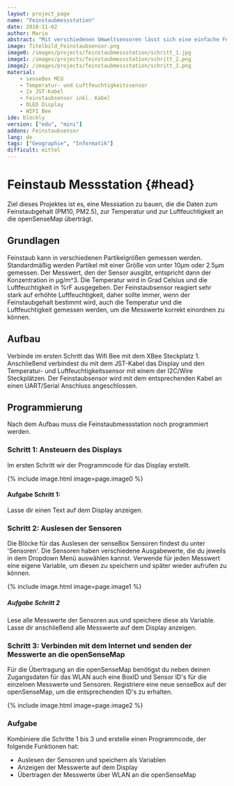 ```yaml
---
layout: project_page
name: "Feinstaubmessstation"
date: 2018-11-02
author: Mario
abstract: "Mit verschiedenen Umweltsensoren lässt sich eine einfache Feinstaubmessstation mit Internetanbindung bauen"
image: Titelbild_Feinstaubsensor.png
image0: /images/projects/feinstaubmessstation/schritt_1.jpg
image1: /images/projects/feinstaubmessstation/schritt_2.png
image2: /images/projects/feinstaubmessstation/schritt_3.png
material:
    - senseBox MCU
    - Temperatur- und Luftfeuchtigkeitssensor
    - 2x JST-Kabel
    - Feinstaubsensor inkl. Kabel
    - OLED Display
    - WIFI Bee
ide: blockly
version: ["edu", "mini"]
addons: Feinstaubsensor    
lang: de
tags: ["Geographie", "Informatik"]
difficult: mittel
---
```

# Feinstaub Messstation {#head}

Ziel dieses Projektes ist es, eine Messsation zu bauen, die die Daten zum Feinstaubgehalt (PM10, PM2.5), zur Temperatur und zur Luftfeuchtigkeit
an die openSenseMap überträgt.

## Grundlagen 
Feinstaub kann in verschiedenen Partikelgrößen gemessen werden. Standardmäßig werden Partikel mit einer Größe von unter 10µm oder 2.5µm gemessen. Der Messwert, den der Sensor ausgibt,
entspricht dann der Konzentration in µg/m^3. Die Temperatur wird in Grad Celsius und die Luftfeuchtigkeit in %rF ausgegeben.
Der Feinstaubsensor reagiert sehr stark auf erhöhte Luftfeuchtigkeit, daher sollte immer, wenn der Feinstaubgehalt bestimmt
wird, auch die Temperatur und die Luftfeuchtigkeit gemessen werden, um die Messwerte korrekt einordnen zu können. 

## Aufbau 
Verbinde im ersten Schritt das Wifi Bee mit dem XBee Steckplatz 1. Anschließend verbindest du mit dem JST-Kabel das Display und
den Temperatur- und Luftfeuchtigkeitssensor mit einem der I2C/Wire Steckplätzen. Der Feinstaubsensor wird mit dem entsprechenden
Kabel an einen UART/Serial Anschluss angeschlossen. 

## Programmierung 

Nach dem Aufbau muss die Feinstaubmessstation noch programmiert werden.

### Schritt 1: Ansteuern des Displays

Im ersten Schritt wir der Programmcode für das Display erstellt. 

{% include image.html image=page.image0 %}

#### Aufgabe Schritt 1:

Lasse dir einen Text auf dem Display anzeigen.

### Schritt 2: Auslesen der Sensoren

Die Blöcke für das Auslesen der senseBox Sensoren findest du unter 'Sensoren'. Die Sensoren haben verschiedene Ausgabewerte,
die du jeweils in dem Dropdown Menü auswählen kannst. Verwende für jeden Messwert eine eigene Variable, um diesen zu speichern
und später wieder aufrufen zu können.

{% include image.html image=page.image1 %}

##### Aufgabe Schritt 2

Lese alle Messwerte der Sensoren aus und speichere diese als Variable. Lasse dir anschließend alle Messwerte auf
dem Display anzeigen.

### Schritt 3: Verbinden mit dem Internet und senden der Messwerte an die openSenseMap

Für die Übertragung an die openSenseMap benötigst du neben deinen Zugangsdaten für das WLAN auch eine BoxID und Sensor ID's 
für die einzelnen Messwerte und Sensoren. Registriere eine neue senseBox auf der openSenseMap, um die entsprechenden ID's
zu erhalten.

{% include image.html image=page.image2 %}

### Aufgabe

 Kombiniere die Schritte 1 bis 3 und erstelle einen Programmcode, der folgende Funktionen hat:
 - Auslesen der Sensoren und speichern als Variablen
 - Anzeigen der Messwerte auf dem Display
 - Übertragen der Messwerte über WLAN an die openSenseMap


